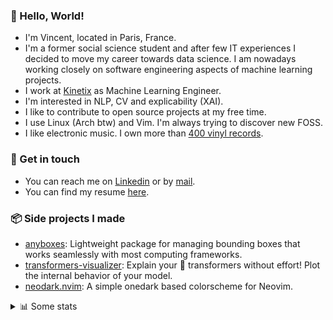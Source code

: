 ### 👋 Hello, World!

- I'm Vincent, located in Paris, France.
- I'm a former social science student and after few IT experiences I decided to move my career towards data science. I am nowadays working closely on software engineering aspects of machine learning projects.
- I work at [Kinetix](https://www.kinetix.tech/) as Machine Learning Engineer.
- I'm interested in NLP, CV and explicability (XAI).
- I like to contribute to open source projects at my free time.
- I use Linux (Arch btw) and Vim. I'm always trying to discover new FOSS.
- I like electronic music. I own more than [400 vinyl records](https://www.discogs.com/user/Voigt_Kampff/collection).

### 🔗 Get in touch

- You can reach me on [Linkedin](https://www.linkedin.com/in/vincent-duchauffour-3a9641155/) or by [mail](mailto:vincent.duchauffour@proton.me).
- You can find my resume [here](https://raw.githubusercontent.com/VDuchauffour/resume/main/resume.pdf).

### 📦 Side projects I made

- [anyboxes](https://github.com/VDuchauffour/anyboxes): Lightweight package for managing bounding boxes that works seamlessly with most computing frameworks.
- [transformers-visualizer](https://github.com/VDuchauffour/transformers-visualizer): Explain your 🤗 transformers without effort! Plot the internal behavior of your model. 
- [neodark.nvim](https://github.com/VDuchauffour/neodark.nvim): A simple onedark based colorscheme for Neovim.

<details><summary>📊 Some stats</summary>  
  
<p align="center">
  <img alt="VDuchauffour's github stats" src="https://github-readme-stats.vercel.app/api?username=VDuchauffour&include_all_commits=true&show_icons=true&theme=react"/>
  <br />
  <img alt="VDuchauffour's streak stats" src="https://streak-stats.demolab.com?user=VDuchauffour&theme=react"/>
  <br />
  <img alt="VDuchauffour's language stats" src="https://github-readme-stats.vercel.app/api/top-langs/?username=VDuchauffour&count_private=true&include_all_commits=true&show_icons=true&layout=compact&theme=react"/>
  <!--   <br />
  <img alt="VDuchauffour's Wakatime stats" src="https://github-readme-stats.vercel.app/api/wakatime?username=VDuchauffour&theme=react"/> -->
</p>

#### 🧭 Wakatime stats
<!--START_SECTION:waka-->
![Code Time](http://img.shields.io/badge/Code%20Time-723%20hrs%2022%20mins-blue)

![Lines of code](https://img.shields.io/badge/From%20Hello%20World%20I%27ve%20Written-213.3%20thousand%20lines%20of%20code-blue)

**🐱 My GitHub Data** 

> 📦 34.0 kB Used in GitHub's Storage 
 > 
> 🏆 1,885 Contributions in the Year 2023
 > 
> 🚫 Not Opted to Hire
 > 
> 📜 7 Public Repositories 
 > 
> 🔑 1 Private Repositories 
 > 
**I'm an Early 🐤** 

```text
🌞 Morning                309 commits         ██░░░░░░░░░░░░░░░░░░░░░░░   08.70 % 
🌆 Daytime                2171 commits        ███████████████░░░░░░░░░░   61.12 % 
🌃 Evening                890 commits         ██████░░░░░░░░░░░░░░░░░░░   25.06 % 
🌙 Night                  182 commits         █░░░░░░░░░░░░░░░░░░░░░░░░   05.12 % 
```
📅 **I'm Most Productive on Monday** 

```text
Monday                   751 commits         █████░░░░░░░░░░░░░░░░░░░░   21.14 % 
Tuesday                  683 commits         █████░░░░░░░░░░░░░░░░░░░░   19.23 % 
Wednesday                614 commits         ████░░░░░░░░░░░░░░░░░░░░░   17.29 % 
Thursday                 710 commits         █████░░░░░░░░░░░░░░░░░░░░   19.99 % 
Friday                   639 commits         ████░░░░░░░░░░░░░░░░░░░░░   17.99 % 
Saturday                 50 commits          ░░░░░░░░░░░░░░░░░░░░░░░░░   01.41 % 
Sunday                   105 commits         █░░░░░░░░░░░░░░░░░░░░░░░░   02.96 % 
```


📊 **This Week I Spent My Time On** 

```text
💬 Programming Languages: 
Bash                     35 mins             █████████████░░░░░░░░░░░░   50.14 % 
Other                    12 mins             ████░░░░░░░░░░░░░░░░░░░░░   16.90 % 
Text                     10 mins             ████░░░░░░░░░░░░░░░░░░░░░   14.34 % 
Python                   5 mins              ██░░░░░░░░░░░░░░░░░░░░░░░   08.35 % 
TeX                      5 mins              ██░░░░░░░░░░░░░░░░░░░░░░░   08.19 % 
```


 Last Updated on 13/06/2023 00:45:51 UTC
<!--END_SECTION:waka-->
</details>
